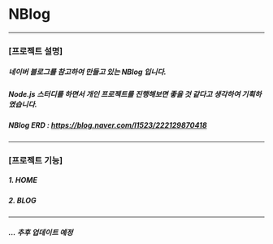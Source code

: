 # NBlog
---
### [프로젝트 설명]
#####    네이버 블로그를 참고하여 만들고 있는 NBlog 입니다.
##### Node.js 스터디를 하면서 개인 프로젝트를 진행해보면 좋을 것 같다고 생각하여 기획하였습니다.
##### NBlog ERD : https://blog.naver.com/l1523/222129870418
---
### [프로젝트 기능]
  ##### 1. HOME
  ##### 2. BLOG
---
##### ... 추후 업데이트 예정
